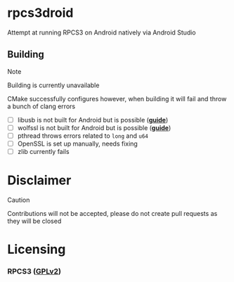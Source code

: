 # rpcs3droid
Attempt at running RPCS3 on Android natively via Android Studio

## Building
> [!NOTE]
> Building is currently unavailable

CMake successfully configures however, when building it will fail and throw a bunch of clang errors

- [ ] libusb is not built for Android but is possible ([**guide**](https://github.com/libusb/libusb/wiki/Android))
- [ ] wolfssl is not built for Android but is possible ([**guide**](https://www.wolfssl.com/how-to-build-wolfssl-for-android))
- [ ] pthread throws errors related to `long` and `u64`
- [ ] OpenSSL is set up manually, needs fixing
- [ ] zlib currently fails

# Disclaimer
> [!CAUTION]
> Contributions will not be accepted, please do not create pull requests as they will be closed

# Licensing
### RPCS3 ([GPLv2](LICENSE))

